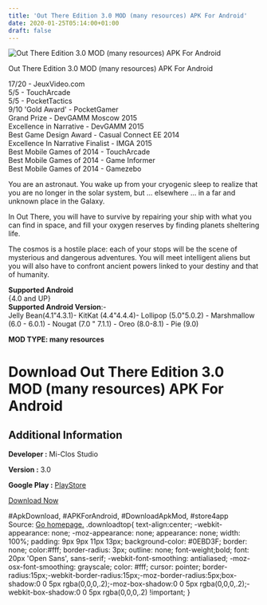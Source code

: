 ```yaml
---
title: 'Out There Edition 3.0 MOD (many resources) APK For Android'
date: 2020-01-25T05:14:00+01:00
draft: false
---
```


![Out There Edition 3.0 MOD (many resources) APK For Android](https://i2.wp.com/apkhome.net/wp-content/uploads/2020/01/Out-There-Edition-3.0-MOD-many-resources.jpg "Out There Edition 3.0 MOD (many resources) APK For Android")

  

Out There Edition 3.0 MOD (many resources) APK For Android

17/20 - JeuxVideo.com  
5/5 - TouchArcade  
5/5 - PocketTactics  
9/10 'Gold Award' - PocketGamer  
Grand Prize - DevGAMM Moscow 2015  
Excellence in Narrative - DevGAMM 2015  
Best Game Design Award - Casual Connect EE 2014  
Excellence In Narrative Finalist - IMGA 2015  
Best Mobile Games of 2014 - TouchArcade  
Best Mobile Games of 2014 - Game Informer  
Best Mobile Games of 2014 - Gamezebo

You are an astronaut. You wake up from your cryogenic sleep to realize that you are no longer in the solar system, but ... elsewhere ... in a far and unknown place in the Galaxy.

In Out There, you will have to survive by repairing your ship with what you can find in space, and fill your oxygen reserves by finding planets sheltering life.

The cosmos is a hostile place: each of your stops will be the scene of mysterious and dangerous adventures. You will meet intelligent aliens but you will also have to confront ancient powers linked to your destiny and that of humanity.

**Supported Android**  
{4.0 and UP}  
**Supported Android Version**:-  
Jelly Bean(4.1"4.3.1)- KitKat (4.4"4.4.4)- Lollipop (5.0"5.0.2) - Marshmallow (6.0 - 6.0.1) - Nougat (7.0 " 7.1.1) - Oreo (8.0-8.1) - Pie (9.0)

**MOD TYPE: many resources**

Download Out There Edition 3.0 MOD (many resources) APK For Android
===================================================================

Additional Information
----------------------

**Developer :** Mi-Clos Studio

**Version :** 3.0

**Google Play :** [PlayStore](https://play.google.com/store/apps/details?id=com.miclos.google.games.outthere&https://play.google.com/store/apps/details?id=com.miclos.google.games.outthere)

  

[Download Now](https://store4app.co/post/out-there-edition-3-0-mod-many-resources-apk-for-android_1579884559)

  
#ApkDownload, #APKForAndroid, #DownloadApkMod, #store4app  
Source: [Go homepage.](https://store4app.co/post/out-there-edition-3-0-mod-many-resources-apk-for-android_1579884559) .downloadtop{ text-align:center; -webkit-appearance: none; -moz-appearance: none; appearance: none; width: 100%; padding: 9px 9px 11px 13px; background-color: #0EBD3F; border: none; color:#fff; border-radius: 3px; outline: none; font-weight;bold; font: 20px 'Open Sans', sans-serif; -webkit-font-smoothing: antialiased; -moz-osx-font-smoothing: grayscale; color: #fff; cursor: pointer; border-radius:15px;-webkit-border-radius:15px;-moz-border-radius:5px;box-shadow:0 0 5px rgba(0,0,0,.2);-moz-box-shadow:0 0 5px rgba(0,0,0,.2);-webkit-box-shadow:0 0 5px rgba(0,0,0,.2) !important; }